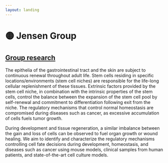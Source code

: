 ```yaml
---
layout: landing
---
```


# 🟡 Jensen Group

## [Group research](https://renew.ku.dk/research/reseach-groups/jensen-group/#collapse-1582021919959)

The epithelia of the gastrointestinal tract and the skin are subject to continuous renewal throughout adult life. Stem cells residing in specific locations/environments (stem cell niches) are responsible for the life-long cellular replenishment of these tissues. Extrinsic factors provided by the stem cell niche, in combination with the intrinsic properties of the stem cells, control the balance between the expansion of the stem cell pool by self-renewal and commitment to differentiation following exit from the niche. The regulatory mechanisms that control normal homeostasis are compromised during diseases such as cancer, as excessive accumulation of cells fuels tumor growth.

During development and tissue regeneration, a similar imbalance between the gain and loss of cells can be observed to fuel organ growth or wound healing. We aim to identify and characterize the regulatory mechanisms controlling cell fate decisions during development, homeostasis, and diseases such as cancer using mouse models, clinical samples from human patients, and state-of-the-art cell culture models.
